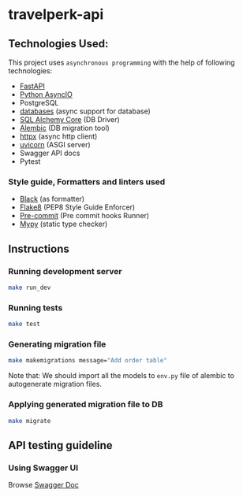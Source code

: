 # travelperk-api

## Technologies Used:
This project uses `asynchronous programming` with the help of following technologies:

- [FastAPI](https://github.com/tiangolo/fastapi)
- [Python AsyncIO](https://docs.python.org/3/library/asyncio.html)
- PostgreSQL
- [databases](https://github.com/encode/databases) (async support for database)
- [SQL Alchemy Core](https://docs.sqlalchemy.org/en/14/core/) (DB Driver)
- [Alembic](https://alembic.sqlalchemy.org/en/latest/) (DB migration tool)   
- [httpx](https://github.com/encode/httpx) (async http client)   
- [uvicorn](https://github.com/encode/uvicorn) (ASGI server)
- Swagger API docs  
- Pytest


### Style guide, Formatters and linters used

- [Black](https://github.com/psf/black) (as formatter)
- [Flake8](https://flake8.pycqa.org/en/latest/) (PEP8 Style Guide Enforcer)
- [Pre-commit](https://github.com/pre-commit/pre-commit)  (Pre commit hooks Runner)
- [Mypy](https://github.com/python/mypy) (static type checker)


## Instructions

### Running development server

```bash
make run_dev
```

### Running tests

```bash
make test
```

### Generating migration file
```bash
make makemigrations message="Add order table"
```
Note that: We should import all the models to `env.py` file of alembic to autogenerate migration files. 

### Applying generated migration file to DB
```bash
make migrate
```

## API testing guideline
### Using Swagger UI
Browse [Swagger Doc](http://127.0.0.1:8080/docs)
